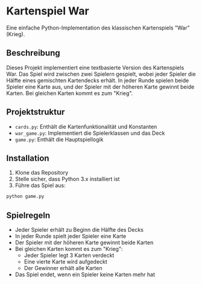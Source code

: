# Kartenspiel War

Eine einfache Python-Implementation des klassischen Kartenspiels "War" (Krieg).

## Beschreibung

Dieses Projekt implementiert eine textbasierte Version des Kartenspiels War. Das Spiel wird zwischen zwei Spielern gespielt, wobei jeder Spieler die Hälfte eines gemischten Kartendecks erhält. In jeder Runde spielen beide Spieler eine Karte aus, und der Spieler mit der höheren Karte gewinnt beide Karten. Bei gleichen Karten kommt es zum "Krieg".

## Projektstruktur

- `cards.py`: Enthält die Kartenfunktionalität und Konstanten
- `war_game.py`: Implementiert die Spielerklassen und das Deck
- `game.py`: Enthält die Hauptspiellogik

## Installation

1. Klone das Repository
2. Stelle sicher, dass Python 3.x installiert ist
3. Führe das Spiel aus:
```bash
python game.py
```

## Spielregeln

- Jeder Spieler erhält zu Beginn die Hälfte des Decks
- In jeder Runde spielt jeder Spieler eine Karte
- Der Spieler mit der höheren Karte gewinnt beide Karten
- Bei gleichen Karten kommt es zum "Krieg":
  - Jeder Spieler legt 3 Karten verdeckt
  - Eine vierte Karte wird aufgedeckt
  - Der Gewinner erhält alle Karten
- Das Spiel endet, wenn ein Spieler keine Karten mehr hat 